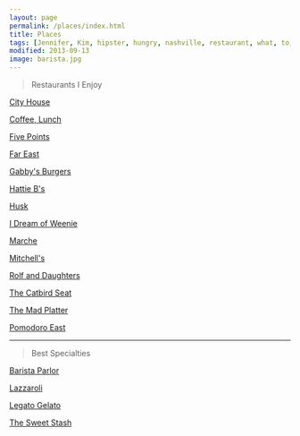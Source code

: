 ```yaml
---
layout: page
permalink: /places/index.html
title: Places
tags: [Jennifer, Kim, hipster, hungry, nashville, restaurant, what, to, eat, do]
modified: 2013-09-13
image: barista.jpg
---
```


>Restaurants I Enjoy

<a href="http://cityhousenashville.com">City House</a>

<a href="http://www.coffeelunchnashville.com">Coffee, Lunch</a>

<a href="http://fivepointspizza.com">Five Points</a>

<a href="http://www.fareastnashville.com">Far East</a>

<a href="http://gabbysburgersandfries.com">Gabby's Burgers</a>

<a href="http://www.hattieb.com">Hattie B's</a>

<a href="http://www.husknashville.com">Husk</a>

<a href="http://www.yelp.com/biz/i-dream-of-weenie-nashville">I Dream of Weenie</a>

<a href="http://www.marcheartisanfoods.com">Marche</a>

<a href="http://www.mitchelldeli.com">Mitchell's</a>

<a href="http://rolfanddaughters.com">Rolf and Daughters</a>

<a href="https://thecatbirdseatrestaurant.com">The Catbird Seat</a>

<a href="http://themadplatterrestaurant.com">The Mad Platter</a>

<a href="http://pomodoroeast.com">Pomodoro East</a>

<hr>

>Best Specialties 

<a href="http://www.baristaparlor.com">Barista Parlor</a>

<a href="http://www.lazzaroli.com">Lazzaroli</a>

<a href="http://legatogelato.com">Legato Gelato</a>

<a href="http://thesweetstash.com">The Sweet Stash</a>

